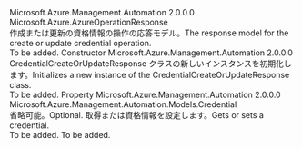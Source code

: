 <Type Name="CredentialCreateOrUpdateResponse" FullName="Microsoft.Azure.Management.Automation.Models.CredentialCreateOrUpdateResponse">
  <TypeSignature Language="C#" Value="public class CredentialCreateOrUpdateResponse : Microsoft.Azure.AzureOperationResponse" />
  <TypeSignature Language="ILAsm" Value=".class public auto ansi beforefieldinit CredentialCreateOrUpdateResponse extends Microsoft.Azure.AzureOperationResponse" />
  <TypeSignature Language="DocId" Value="T:Microsoft.Azure.Management.Automation.Models.CredentialCreateOrUpdateResponse" />
  <TypeSignature Language="VB.NET" Value="Public Class CredentialCreateOrUpdateResponse&#xA;Inherits AzureOperationResponse" />
  <TypeSignature Language="F#" Value="type CredentialCreateOrUpdateResponse = class&#xA;    inherit AzureOperationResponse" />
  <AssemblyInfo>
    <AssemblyName>Microsoft.Azure.Management.Automation</AssemblyName>
    <AssemblyVersion>2.0.0.0</AssemblyVersion>
  </AssemblyInfo>
  <Base>
    <BaseTypeName>Microsoft.Azure.AzureOperationResponse</BaseTypeName>
  </Base>
  <Interfaces />
  <Docs>
    <summary>
            <span data-ttu-id="bb94a-101">作成または更新の資格情報の操作の応答モデル。</span><span class="sxs-lookup"><span data-stu-id="bb94a-101">The response model for the create or update credential operation.</span></span>
            </summary>
    <remarks>To be added.</remarks>
  </Docs>
  <Members>
    <Member MemberName=".ctor">
      <MemberSignature Language="C#" Value="public CredentialCreateOrUpdateResponse ();" />
      <MemberSignature Language="ILAsm" Value=".method public hidebysig specialname rtspecialname instance void .ctor() cil managed" />
      <MemberSignature Language="DocId" Value="M:Microsoft.Azure.Management.Automation.Models.CredentialCreateOrUpdateResponse.#ctor" />
      <MemberSignature Language="VB.NET" Value="Public Sub New ()" />
      <MemberType>Constructor</MemberType>
      <AssemblyInfo>
        <AssemblyName>Microsoft.Azure.Management.Automation</AssemblyName>
        <AssemblyVersion>2.0.0.0</AssemblyVersion>
      </AssemblyInfo>
      <Parameters />
      <Docs>
        <summary>
            <span data-ttu-id="bb94a-102">CredentialCreateOrUpdateResponse クラスの新しいインスタンスを初期化します。</span><span class="sxs-lookup"><span data-stu-id="bb94a-102">Initializes a new instance of the CredentialCreateOrUpdateResponse class.</span></span>
            </summary>
        <remarks>To be added.</remarks>
      </Docs>
    </Member>
    <Member MemberName="Credential">
      <MemberSignature Language="C#" Value="public Microsoft.Azure.Management.Automation.Models.Credential Credential { get; set; }" />
      <MemberSignature Language="ILAsm" Value=".property instance class Microsoft.Azure.Management.Automation.Models.Credential Credential" />
      <MemberSignature Language="DocId" Value="P:Microsoft.Azure.Management.Automation.Models.CredentialCreateOrUpdateResponse.Credential" />
      <MemberSignature Language="VB.NET" Value="Public Property Credential As Credential" />
      <MemberSignature Language="F#" Value="member this.Credential : Microsoft.Azure.Management.Automation.Models.Credential with get, set" Usage="Microsoft.Azure.Management.Automation.Models.CredentialCreateOrUpdateResponse.Credential" />
      <MemberType>Property</MemberType>
      <AssemblyInfo>
        <AssemblyName>Microsoft.Azure.Management.Automation</AssemblyName>
        <AssemblyVersion>2.0.0.0</AssemblyVersion>
      </AssemblyInfo>
      <ReturnValue>
        <ReturnType>Microsoft.Azure.Management.Automation.Models.Credential</ReturnType>
      </ReturnValue>
      <Docs>
        <summary>
            <span data-ttu-id="bb94a-103">省略可能。</span><span class="sxs-lookup"><span data-stu-id="bb94a-103">Optional.</span></span> <span data-ttu-id="bb94a-104">取得または資格情報を設定します。</span><span class="sxs-lookup"><span data-stu-id="bb94a-104">Gets or sets a credential.</span></span>
            </summary>
        <value>To be added.</value>
        <remarks>To be added.</remarks>
      </Docs>
    </Member>
  </Members>
</Type>